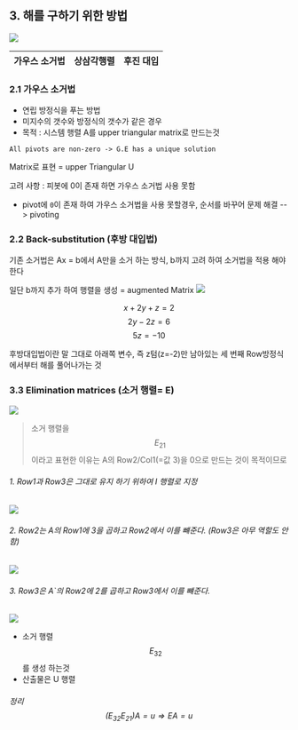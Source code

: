 


## 3. 해를 구하기 위한 방법
![](http://cfile6.uf.tistory.com/image/24502934581DC8162AFF95)

|가우스 소거법|상삼각행렬|후진 대입|
|-|-|-|



### 2.1 가우스 소거법 
- 연립 방정식을 푸는 방법 
- 미지수의 갯수와 방정식의 갯수가 같은 경우
- 목적 : 시스템 행렬 A를 upper triangular matrix로 만드는것  

`All pivots are non-zero -> G.E has a unique solution`

Matrix로 표현 = upper Triangular U 

고려 사항 : 피봇에 0이 존재 하면 가우스 소거법 사용 못함 
- pivot에 `0`이 존재 하여 가우스 소거법을 사용 못할경우, 순서를 바꾸어 문제 해결 --> pivoting 

### 2.2 Back-substitution (후방 대입법)
기존 소거법은 Ax = b에서 A만을 소거 하는 방식, b까지 고려 하여 소거법을 적용 해야 한다


일단 b까지 추가 하여 행렬을 생성 = augmented Matrix 
![](http://i.imgur.com/cSEt4bl.png)

 $$ x + 2y + z =  2 $$
 $$     2y -2z =  6 $$
 $$         5z =-10 $$ 
 
후방대입법이란 말 그대로 아래쪽 변수, 즉 z텀(z=-2)만 남아있는 세 번째 Row방정식에서부터 해를 풀어나가는 것





### 3.3 Elimination matrices (소거 행렬= E)

![](http://cfile9.uf.tistory.com/image/2669753358220C1E0E87C5)

> 소거 행렬을 $$ E_{21}$$이라고 표현한 이유는 A의 Row2/Col1(=값 3)을 0으로 만드는 것이 목적이므로 

###### 1. Row1과 Row3은 그대로 유지 하기 위하여 I 행렬로 지정 
![](http://cfile25.uf.tistory.com/image/252B3C45582211FC070F56)

###### 2. Row2는 A의 Row1에 3을 곱하고 Row2에서 이를 뺴준다. (Row3은 아무 역할도 안함)
![](http://cfile9.uf.tistory.com/image/2762593F58234AB60AF0BE)

###### 3. Row3은 A`의 Row2에 2를 곱하고 Row3에서 이를 뺴준다. 
![](http://cfile3.uf.tistory.com/image/254C143F582353E038D2FD)
- 소거 행렬 $$ E_{32}$$ 를 생성 하는것 
- 산출물은 U 행렬

###### 정리 $$ (E_{32}E_{21}) A = u \Rightarrow EA=u $$







